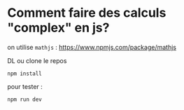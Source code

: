 # Comment faire des calculs "complex" en js?

on utilise ```mathjs``` : https://www.npmjs.com/package/mathjs

DL ou clone le repos

```
npm install
```
pour tester :

```
npm run dev
```

